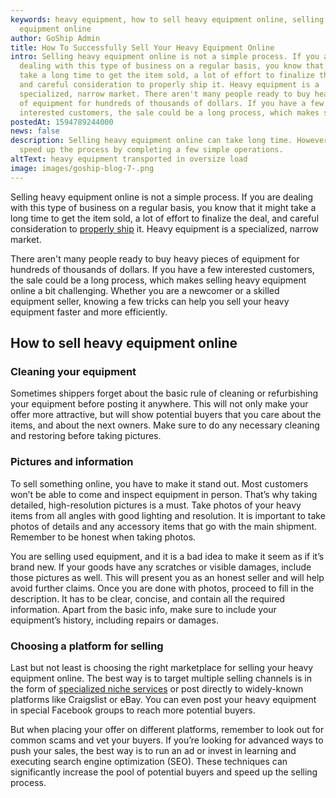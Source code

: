 ```yaml
---
keywords: heavy equipment, how to sell heavy equipment online, selling heavy
  equipment online
author: GoShip Admin
title: How To Successfully Sell Your Heavy Equipment Online
intro: Selling heavy equipment online is not a simple process. If you are
  dealing with this type of business on a regular basis, you know that it might
  take a long time to get the item sold, a lot of effort to finalize the deal,
  and careful consideration to properly ship it. Heavy equipment is a
  specialized, narrow market. There aren't many people ready to buy heavy pieces
  of equipment for hundreds of thousands of dollars. If you have a few
  interested customers, the sale could be a long process, which makes sellin
postedAt: 1594789244000
news: false
description: Selling heavy equipment online can take long time. However, you can
  speed up the process by completing a few simple operations.
altText: heavy equipment transported in oversize load
image: images/goship-blog-7-.png
---
```

Selling heavy equipment online is not a simple process. If you are dealing with this type of business on a regular basis, you know that it might take a long time to get the item sold, a lot of effort to finalize the deal, and careful consideration to [properly ship](https://www.goship.com/blog/how-to-ship-heavy-equipment) it. Heavy equipment is a specialized, narrow market. 

There aren't many people ready to buy heavy pieces of equipment for hundreds of thousands of dollars. If you have a few interested customers, the sale could be a long process, which makes selling heavy equipment online a bit challenging. Whether you are a newcomer or a skilled equipment seller, knowing a few tricks can help you sell your heavy equipment faster and more efficiently.

## How to sell heavy equipment online

### Cleaning your equipment

Sometimes shippers forget about the basic rule of cleaning or refurbishing your equipment before posting it anywhere. This will not only make your offer more attractive, but will show potential buyers that you care about the items, and about the next owners. Make sure to do any necessary cleaning and restoring before taking pictures.

### Pictures and information

To sell something online, you have to make it stand out. Most customers won’t be able to come and inspect equipment in person. That’s why taking detailed, high-resolution pictures is a must. Take photos of your heavy items from all angles with good lighting and resolution. It is important to take photos of details and any accessory items that go with the main shipment. Remember to be honest when taking photos. 

You are selling used equipment, and it is a bad idea to make it seem as if it’s brand new. If your goods have any scratches or visible damages, include those pictures as well. This will present you as an honest seller and will help avoid further claims. Once you are done with photos, proceed to fill in the description. It has to be clear, concise, and contain all the required information. Apart from the basic info, make sure to include your equipment’s history, including repairs or damages.

### Choosing a platform for selling

Last but not least is choosing the right marketplace for selling your heavy equipment online. The best way is to target multiple selling channels is in the form of [specialized niche services](https://www.equipmenttrader.com/) or post directly to widely-known platforms like Craigslist or eBay. You can even post your heavy equipment in special Facebook groups to reach more potential buyers. 

But when placing your offer on different platforms, remember to look out for common scams and vet your buyers. If you’re looking for advanced ways to push your sales, the best way is to run an ad or invest in learning and executing search engine optimization (SEO). These techniques can significantly increase the pool of potential buyers and speed up the selling process.
